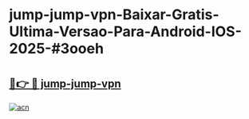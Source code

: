 # jump-jump-vpn-Baixar-Gratis-Ultima-Versao-Para-Android-IOS-2025-#3ooeh

# <h2><a href="https://ainizakaria.my?title=jump-jump-vpn&ref=25M">🔗👉 🔴 jump-jump-vpn</a></h2>

[![acn](https://github.com/user-attachments/assets/0f9c940e-d8b0-45ae-aac7-cd30a18b3e1c)](https://ainizakaria.my?title=jump-jump-vpn&ref=25M)

